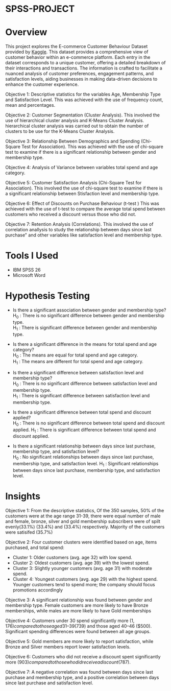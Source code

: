 # SPSS-PROJECT
# Overview
This project explores the E-commerce Customer Behaviour Dataset provided by [Kaggle](https://www.kaggle.com/datasets/uom190346a/e-commerce-customer-behavior-dataset). This dataset provides a comprehensive view of customer behavior within an e-commerce platform. Each entry in the dataset corresponds to a unique customer, offering a detailed breakdown of their interactions and transactions. The information is crafted to facilitate a nuanced analysis of customer preferences, engagement patterns, and satisfaction levels, aiding businesses in making data-driven decisions to enhance the customer experience. <br />

Objective 1: Descriptive statistics for the variables Age, Membership Type and Satisfaction Level. This was achieved with the use of frequency count, mean and percentages. <br />

Objective 2: Customer Segmentation (Cluster Analysis). This involved the use of hierarchical cluster analysis and K-Means Cluster Analysis. hierarchical cluster analysis was carried out to obtain the number of clusters to be use for the K-Means Cluster Analysis. <br />

Objective 3: Relationship Between Demographics and Spending (Chi-Square Test for Association). This was achieved with the use of chi-square test to examine if there is a significant relationship between gender and membership type. <br />

Objective 4: Analysis of Variance between variables total spend and age category. <br />

Objective 5: Customer Satisfaction Analysis (Chi-Square Test for Association). This involved the use of chi-square test to examine if there is a significant relationship between Stisfaction level and membership type. <br />

Objective 6: Effect of Discounts on Purchase Behaviour (t-test ) This was achieved with the use of t-test to compare the average total spend between customers who received a discount versus those who did not. <br />

Objective 7: Retention Analysis (Correlations). This involved the use of correlation anallysis to study the relationship between days since last purchase" and other variables like satisfaction level and membership type.

# Tools I Used
* IBM SPSS 26
* Microsoft Word <br />

# Hypothesis Testing
* Is there a significant association between gender and membership type? <br />
  H<sub>0</sub> : There is no significant difference between gender and membership type. <br />
  H<sub>1</sub> : There is significant difference between gender and membership type. <br />
  
* Is there a significant difference in the means for total spend and age category? <br />
  H<sub>0</sub> : The means are equal for total spend and age category.  <br />
  H<sub>1</sub> : The means are different for total spend and age category.  <br />

* Is there a significant difference between satisfaction level and membership type? <br />
  H<sub>0</sub> : There is no significant difference between satisfaction level and membership type. <br />
  H<sub>1</sub> : There is significant difference between satisfaction level and membership type. <br />

* Is there a significant difference between total spend and discount applied? <br />
   H<sub>0</sub> : There is no significant difference between total spend and discount applied.
   H<sub>1</sub> : There is significant difference between total spend and discount applied. <br />

* Is there a significant relationship between days since last purchase, membership type, and satisfaction level? <br />
   H<sub>0</sub> : No significant relationships between days since last purchase, membership type, and satisfaction level.
   H<sub>1</sub> : Significant relationships between days since last purchase, membership type, and satisfaction level. <br />

# Insights
Objective 1: From the descriptive statistics, Of the 350 samples, 50% of the customers were at the age range 31-39, there were equal number of male and female, bronze, silver and gold membership subscribers were of spilt evenly(33.1%) (33.4%) and (33.4%) respectively. Majority of the customers were satisifed (35.7%) <br />

Objective 2: Four customer clusters were identified based on age, items purchased, and total spend:
* Cluster 1: Older customers (avg. age 32) with low spend.
* Cluster 2: Oldest customers (avg. age 39) with the lowest spend.
* Cluster 3: Slightly younger customers (avg. age 31) with moderate spend.
* Cluster 4: Youngest customers (avg. age 29) with the highest spend.
Younger customers tend to spend more; the company should focus promotions accordingly​ <br />

Objective 3: A significant relationship was found between gender and membership type. Female customers are more likely to have Bronze memberships, while males are more likely to have Gold memberships​ <br />

Objective 4: Customers under 30 spend significantly more ($1,176) compared to those aged 31–39 ($739) and those aged 40–46 ($500). Significant spending differences were found between all age groups​. <br />

Objective 5: Gold members are more likely to report satisfaction, while Bronze and Silver members report lower satisfaction levels. <br />

Objective 6: Customers who did not receive a discount spent significantly more ($903) compared to those who did receive a discount ($787). <br />

Objective 7: A negative correlation was found between days since last purchase and membership type, and a positive correlation between days since last purchase and satisfaction level​. <br />

